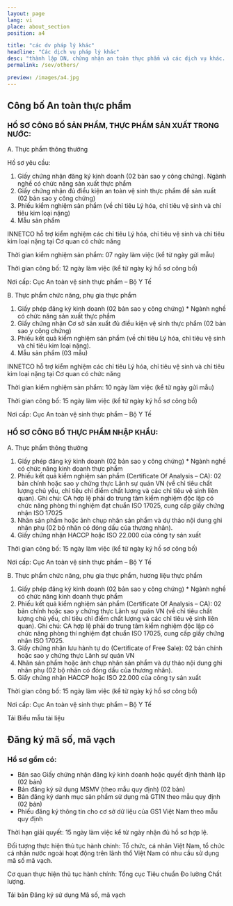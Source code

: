 ```yaml
---
layout: page
lang: vi
place: about_section
position: a4

title: "các dv pháp lý khác"
headline: "Các dịch vụ pháp lý khác"
desc: "thành lập DN, chứng nhận an toàn thực phẩm và các dịch vụ khác..."
permalink: /sev/others/

preview: /images/a4.jpg
---
```


## Công bố An toàn thực phẩm

### HỒ SƠ CÔNG BỐ SẢN PHẨM, THỰC PHẨM SẢN XUẤT TRONG NƯỚC:
A. Thực phẩm thông thường

Hồ sơ yêu cầu: 

1. Giấy chứng nhận đăng ký kinh doanh (02 bản sao y công chứng). Ngành nghề có chức năng sản xuất thực phẩm
2. Giấy chứng nhận đủ điều kiện an toàn vệ sinh thực phẩm để sản xuất (02 bản sao y công chứng) 
3. Phiếu kiểm nghiệm sản phẩm (về chỉ tiêu Lý hóa, chỉ tiêu vệ sinh và chỉ tiêu kim loại nặng)
4. Mẫu sản phẩm

INNETCO  hỗ trợ kiểm nghiệm các chỉ tiêu Lý hóa, chỉ tiêu vệ sinh và chỉ tiêu kim loại nặng tại Cơ quan có chức năng

Thời gian kiểm nghiệm sản phẩm: 07 ngày làm việc (kể từ ngày gửi mẫu)

Thời gian công bố: 12 ngày làm việc (kể từ ngày ký hồ sơ công bố)

Nơi cấp: Cục An toàn vệ sinh thực phẩm – Bộ Y Tế

B. Thực phẩm chức năng, phụ gia thực phẩm

1. Giấy phép đăng ký kinh doanh (02 bản sao y công chứng) * Ngành nghề có chức năng sản xuất thực phẩm
2. Giấy chứng nhận Cơ sở sản xuất đủ điều kiện vệ sinh thực phẩm (02 bản sao y công chứng)
3. Phiếu kết quả kiểm nghiệm sản phẩm (về chỉ tiêu Lý hóa, chỉ tiêu vệ sinh và chỉ tiêu kim loại nặng).
4. Mẫu sản phẩm (03 mẫu)
 
INNETCO  hỗ trợ kiểm nghiệm các chỉ tiêu Lý hóa, chỉ tiêu vệ sinh và chỉ tiêu kim loại nặng tại Cơ quan có chức năng

Thời gian kiểm nghiệm sản phẩm: 10 ngày làm việc (kể từ ngày gửi mẫu)

Thời gian công bố: 15 ngày làm việc (kể từ ngày ký hồ sơ công bố)

Nơi cấp: Cục An toàn vệ sinh thực phẩm  – Bộ Y Tế
 
### HỒ SƠ CÔNG BỐ THỰC PHẨM NHẬP KHẨU:

A. Thực phẩm thông thường

1. Giấy phép đăng ký kinh doanh (02 bản sao y công chứng) * Ngành nghề có chức năng kinh doanh thực phẩm
2. Phiếu kết quả kiểm nghiệm sản phẩm (Certificate Of Analysis – CA): 02 bản chính hoặc sao y chứng thực Lãnh sự quán VN (về chỉ tiêu chất lượng chủ yếu, chỉ tiêu chỉ điểm chất lượng và các chỉ tiêu vệ sinh liên quan). Ghi chú: CA hợp lệ phải do trung tâm kiểm nghiệm độc lập có chức năng phòng thí nghiệm đạt chuẩn ISO 17025, cung cấp giấy chứng nhận ISO 17025
3. Nhãn sản phẩm hoặc ảnh chụp nhãn sản phẩm và dự thảo nội dung ghi nhãn phụ (02 bộ nhãn có đóng dấu của thương nhân).
4. Giấy chứng nhận HACCP hoặc ISO 22.000 của công ty sản xuất

Thời gian công bố: 15 ngày làm việc (kể từ ngày ký hồ sơ công bố)

Nơi cấp: Cục An toàn vệ sinh thực phẩm – Bộ Y Tế

B. Thực phẩm chức năng, phụ gia thực phẩm, hương liệu thực phẩm

1. Giấy phép đăng ký kinh doanh (02 bản sao y công chứng) * Ngành nghề có chức năng kinh doanh thực phẩm
2. Phiếu kết quả kiểm nghiệm sản phẩm (Certificate Of Analysis – CA): 02 bản chính hoặc sao y chứng thực Lãnh sự quán VN (về chỉ tiêu chất lượng chủ yếu, chỉ tiêu chỉ điểm chất lượng và các chỉ tiêu vệ sinh liên quan). Ghi chú: CA hợp lệ phải do trung tâm kiểm nghiệm độc lập có chức năng phòng thí nghiệm đạt chuẩn ISO 17025, cung cấp giấy chứng nhận ISO 17025.
3. Giấy chứng nhận lưu hành tự do (Certificate of Free Sale): 02 bản chính hoặc sao y chứng thực Lãnh sự quán VN
4. Nhãn sản phẩm hoặc ảnh chụp nhãn sản phẩm và dự thảo nội dung ghi nhãn phụ (02 bộ nhãn có đóng dấu của thương nhân).
5. Giấy chứng nhận HACCP hoặc ISO 22.000 của công ty sản xuất

Thời gian công bố: 15 ngày làm việc (kể từ ngày ký hồ sơ công bố)

Nơi cấp: Cục An toàn vệ sinh thực phẩm – Bộ Y Tế

Tải Biểu mẫu tài liệu

## Đăng ký mã số, mã vạch

### Hồ sơ gồm có:
- Bản sao Giấy chứng nhận đăng ký kinh doanh hoặc quyết định thành lập (02 bản)
- Bản đăng ký sử dụng MSMV (theo mẫu quy định) (02 bản)
- Bản đăng ký danh mục sản phẩm sử dụng mã GTIN theo mẫu quy định (02 bản)
- Phiếu đăng ký thông tin cho cơ sở dữ liệu của GS1 Việt Nam theo mẫu quy định

Thời hạn giải quyết: 15 ngày làm việc kể từ ngày nhận đủ hồ sơ hợp lệ.
 
Đối tượng thực hiện thủ tục hành chính: Tổ chức, cá nhân Việt Nam, tổ chức cá nhân nước ngoài hoạt động trên lãnh thổ Việt Nam có nhu cầu sử dụng mã số mã vạch.

Cơ quan thực hiện thủ tục hành chính: Tổng cục Tiêu chuẩn Đo lường Chất lượng.

Tải bản Đăng ký sử dụng Mã số, mã vạch